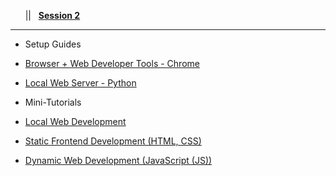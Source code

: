 <!-- docs/_sidebar.md -->

&nbsp;&nbsp;&nbsp;<a href="#/?id=demystifying-programming-dp"><i class="fas fa-home"></i></a>&nbsp;&nbsp;&nbsp;||&nbsp;&nbsp;&nbsp;<a href="#/session2/session2"><span class="fa-stack"><strong class="fa-stack-xs">Session&nbsp;2</strong></span></a><hr>

* Setup Guides  
* [Browser + Web Developer Tools - Chrome](https://support.google.com/chrome/answer/95346?co=GENIE.Platform%3DDesktop&hl=en)
* [Local Web Server - Python](/session2/setup_python.md)

* Mini-Tutorials 
* [Local Web Development](/session2/tutorial_localwebdevelopment.md)
* [Static Frontend Development (HTML, CSS)](/session2/tutorial_html_css.md)
* [Dynamic Web Development (JavaScript (JS))](/session2/tutorial_js.md)
